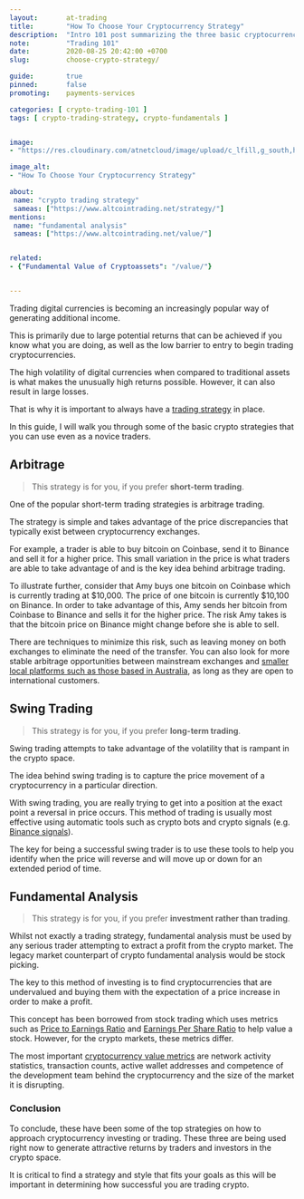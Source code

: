 ```yaml
---
layout:       at-trading
title:        "How To Choose Your Cryptocurrency Strategy"
description:  "Intro 101 post summarizing the three basic cryptocurrency strategies, and how to choose yours if you are just starting out with cryptocurrencies."
note:         "Trading 101"
date:         2020-08-25 20:42:00 +0700
slug:         choose-crypto-strategy/

guide:        true
pinned:       false
promoting:    payments-services

categories: [ crypto-trading-101 ]
tags: [ crypto-trading-strategy, crypto-fundamentals ]


image:
- "https://res.cloudinary.com/atnetcloud/image/upload/c_lfill,g_south,h_360,w_700/v1598422700/atnet/_how-to/howto-three-strategies_kwojb5.jpg"

image_alt:
- "How To Choose Your Cryptocurrency Strategy"

about:
 name: "crypto trading strategy"
 sameas: ["https://www.altcointrading.net/strategy/"]
mentions:
 name: "fundamental analysis"
 sameas: ["https://www.altcointrading.net/value/"]


related:
- {"Fundamental Value of Cryptoassets": "/value/"}


---
```


Trading digital currencies is becoming an increasingly popular way of generating additional income.

This is primarily due to large potential returns that can be achieved if you know what you are doing, as well as the low barrier to entry to begin trading cryptocurrencies.

The high volatility of digital currencies when compared to traditional assets is what makes the unusually high returns possible. However, it can also result in large losses.

That is why it is important to always have a [trading strategy](/strategy/) in place.

In this guide, I will walk you through some of the basic crypto strategies that you can use even as a novice traders.

## Arbitrage

> This strategy is for you, if you prefer **short-term trading**.

One of the popular short-term trading strategies is arbitrage trading.

The strategy is simple and takes advantage of the price discrepancies that typically exist between cryptocurrency exchanges.

For example, a trader is able to buy bitcoin on Coinbase, send it to Binance and sell it for a higher price. This small variation in the price is what traders are able to take advantage of and is the key idea behind arbitrage trading.

To illustrate further, consider that Amy buys one bitcoin on Coinbase which is currently trading at $10,000. The price of one bitcoin is currently $10,100 on Binance. In order to take advantage of this, Amy sends her bitcoin from Coinbase to Binance and sells it for the higher price. The risk Amy takes is that the bitcoin price on Binance might change before she is able to sell.

There are techniques to minimize this risk, such as leaving money on both exchanges to eliminate the need of the transfer. You can also look for more stable arbitrage opportunities between mainstream exchanges and [smaller local platforms such as those based in Australia](/coupon-independent-reserve/), as long as they are open to international customers.


## Swing Trading

> This strategy is for you, if you prefer **long-term trading**.

Swing trading attempts to take advantage of the volatility that is rampant in the crypto space.

The idea behind swing trading is to capture the price movement of a cryptocurrency in a particular direction.

With swing trading, you are really trying to get into a position at the exact point a reversal in price occurs. This method of trading is usually most effective using automatic tools such as crypto bots and crypto signals (e.g. [Binance signals](https://www.mycryptopedia.com/top-10-binance-trading-signal-channels-on-telegram/)).

The key for being a successful swing trader is to use these tools to help you identify when the price will reverse and will move up or down for an extended period of time.

## Fundamental Analysis

> This strategy is for you, if you prefer **investment rather than trading**.

Whilst not exactly a trading strategy, fundamental analysis must be used by any serious trader attempting to extract a profit from the crypto market. The legacy market counterpart of crypto fundamental analysis would be stock picking.

The key to this method of investing is to find cryptocurrencies that are undervalued and buying them with the expectation of a price increase in order to make a profit.

This concept has been borrowed from stock trading which uses metrics such as [Price to Earnings Ratio](https://www.investopedia.com/terms/p/price-earningsratio.asp) and [Earnings Per Share Ratio](https://www.investopedia.com/terms/e/eps.asp) to help value a stock. However, for the crypto markets, these metrics differ.

The most important [cryptocurrency value metrics](/value/) are network activity statistics, transaction counts, active wallet addresses and competence of the development team behind the cryptocurrency and the size of the market it is disrupting.

### Conclusion

To conclude, these have been some of the top strategies on how to approach cryptocurrency investing or trading. These three are being used right now to generate attractive returns by traders and investors in the crypto space.

It is critical to find a strategy and style that fits your goals as this will be important in determining how successful you are trading crypto.
